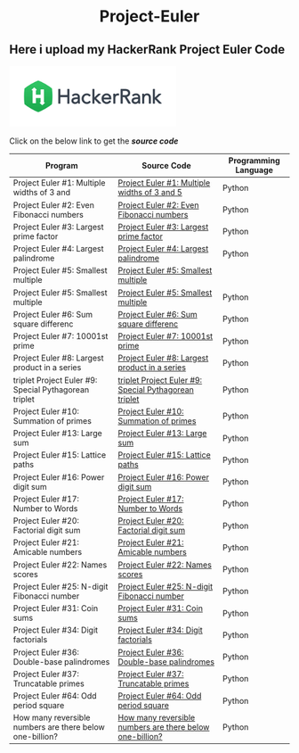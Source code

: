 <h1 align=center><b>Project-Euler</b></h1>
<h2><b> Here i upload my HackerRank Project Euler Code</b></h2>
<img src="hack.png" width=300>
<p>Click on the below link to get the <b><i>source code</i></b></p>

| **Program** |**Source Code**| **Programming Language** |
| ------------------------------------------------------ | ------------------------- | ---------------------------------|
| Project Euler #1: Multiple widths of 3 and | [Project Euler #1: Multiple widths of 3 and 5](https://github.com/Psingh12354/Project-Euler/blob/master/Project%20Euler%20%231:%20Multiples%20of%203%20and%205) | Python |
| Project Euler #2: Even Fibonacci numbers | [Project Euler #2: Even Fibonacci numbers](https://github.com/Psingh12354/Project-Euler/blob/master/Project%20Euler%20%232:%20Even%20Fibonacci%20numbers) | Python |
| Project Euler #3: Largest prime factor | [Project Euler #3: Largest prime factor](https://github.com/Psingh12354/Project-Euler/blob/master/Project%20Euler%20%233:%20Largest%20prime%20factor) | Python |
| Project Euler #4: Largest palindrome | [Project Euler #4: Largest palindrome](https://github.com/Psingh12354/Project-Euler/blob/master/Project%20Euler%20%234:%20Largest%20palindrome%20product) | Python |
| Project Euler #5: Smallest multiple | [Project Euler #5: Smallest multiple](https://github.com/Psingh12354/Project-Euler/blob/master/Project%20Euler%20%235:%20Smallest%20multiple) |  |
| Project Euler #5: Smallest multiple | [Project Euler #5: Smallest multiple](https://github.com/Psingh12354/Project-Euler/blob/master/Project%20Euler%20%235:%20Smallest%20multiple) | Python |
| Project Euler #6: Sum square differenc | [Project Euler #6: Sum square differenc](https://github.com/Psingh12354/Project-Euler/blob/master/Project%20Euler%20%236:%20Sum%20square%20difference) | Python |
| Project Euler #7: 10001st prime | [Project Euler #7: 10001st prime](https://github.com/Psingh12354/Project-Euler/blob/master/Project%20Euler%20%237:%2010001st%20prime) | Python |
| Project Euler #8: Largest product in a series | [Project Euler #8: Largest product in a series](https://github.com/Psingh12354/Project-Euler/blob/master/Project%20Euler%20%238:%20Largest%20product%20in%20a%20series) | Python |
| triplet Project Euler #9: Special Pythagorean triplet | [triplet Project Euler #9: Special Pythagorean triplet](https://github.com/Psingh12354/Project-Euler/blob/master/Project%20Euler%20%239:%20Special%20Pythagorean%20triplet) | Python |
| Project Euler #10: Summation of primes | [Project Euler #10: Summation of primes](https://github.com/Psingh12354/Project-Euler/blob/master/Project%20Euler%20%2310:%20Summation%20of%20primes) | Python |
| Project Euler #13: Large sum | [Project Euler #13: Large sum](https://github.com/Psingh12354/Project-Euler/blob/master/Project%20Euler%20%2313:%20Large%20sum) | Python |
| Project Euler #15: Lattice paths | [Project Euler #15: Lattice paths](https://github.com/Psingh12354/Project-Euler/blob/master/Project%20Euler%20%2315:%20Lattice%20paths) | Python |
| Project Euler #16: Power digit sum | [Project Euler #16: Power digit sum](https://github.com/Psingh12354/Project-Euler/blob/master/Project%20Euler%20%2316:%20Power%20digit%20sum) | Python |
| Project Euler #17: Number to Words | [Project Euler #17: Number to Words](https://github.com/Psingh12354/Project-Euler/blob/master/Project%20Euler%20%2317:%20Number%20to%20Words) | Python |
| Project Euler #20: Factorial digit sum | [Project Euler #20: Factorial digit sum](https://github.com/Psingh12354/Project-Euler/blob/master/Project%20Euler%20%2320:%20Factorial%20digit%20sum) | Python |
| Project Euler #21: Amicable numbers | [Project Euler #21: Amicable numbers](https://github.com/Psingh12354/Project-Euler/blob/master/Project%20Euler%20%2321:%20Amicable%20numbers) | Python |
| Project Euler #22: Names scores | [Project Euler #22: Names scores](https://github.com/Psingh12354/Project-Euler/blob/master/Project%20Euler%20%2322:%20Names%20scores) | Python |
| Project Euler #25: N-digit Fibonacci number | [Project Euler #25: N-digit Fibonacci number](https://github.com/Psingh12354/Project-Euler/blob/master/Project%20Euler%20%2325:%20N-digit%20Fibonacci%20number) | Python |
| Project Euler #31: Coin sums | [Project Euler #31: Coin sums](https://github.com/Psingh12354/Project-Euler/blob/master/Project%20Euler%20%2331:%20Coin%20sums) | Python |
| Project Euler #34: Digit factorials | [Project Euler #34: Digit factorials](https://github.com/Psingh12354/Project-Euler/blob/master/Project%20Euler%20%2334:%20Digit%20factorials) | Python |
| Project Euler #36: Double-base palindromes | [Project Euler #36: Double-base palindromes](https://github.com/Psingh12354/Project-Euler/blob/master/Project%20Euler%20%2336:%20Double-base%20palindromes) | Python |
| Project Euler #37: Truncatable primes | [Project Euler #37: Truncatable primes](https://github.com/Psingh12354/Project-Euler/blob/master/Project%20Euler%20%2337:%20Truncatable%20primes) | Python |
| Project Euler #64: Odd period square | [Project Euler #64: Odd period square](https://github.com/Psingh12354/Project-Euler/blob/master/Project%20Euler%20%2364:%20Odd%20period%20square%20roots) | Python |
| How many reversible numbers are there below one-billion? | [How many reversible numbers are there below one-billion?](https://github.com/Psingh12354/ProjectEuler/blob/master/Project%20Euler%20%23145:%20How%20many%20reversible%20numbers%20are%20there%20below%20one-billion%3F) | Python |

